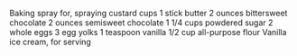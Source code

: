 Baking spray for, spraying custard cups
1 stick butter
2 ounces bittersweet chocolate 
2 ounces semisweet chocolate 
1 1/4 cups powdered sugar 
2 whole eggs 
3 egg yolks 
1 teaspoon vanilla 
1/2 cup all-purpose flour 
Vanilla ice cream, for serving